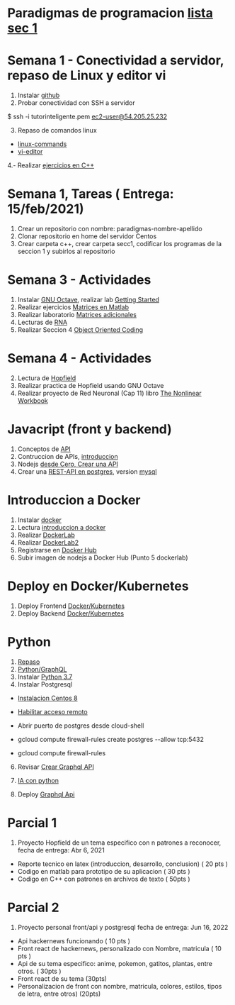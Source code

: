 # Paradigmas de programacion [lista sec 1](https://docs.google.com/spreadsheets/d/1EYNbCM25V2U7ycOFMMacG5vbfcX1g-zwllLEb3k-fyQ/edit?usp=sharing)
# Semana 1 - Conectividad a servidor, repaso de Linux y editor vi

1. Instalar [github](https://git-scm.com/downloads)
2. Probar conectividad con SSH a servidor

$  ssh -i tutorinteligente.pem ec2-user@54.205.25.232

3. Repaso de comandos linux

-	[linux-commands](https://github.com/adsoftsito/paradigmas-programacion/blob/main/w1/linuxcommands.pdf)
-	[vi-editor](https://github.com/adsoftsito/paradigmas-programacion/blob/main/w1/vi-editor.pdf)

4.- Realizar [ejercicios en C++](https://www.programiz.com/cpp-programming/examples)

# Semana 1, Tareas ( Entrega: 15/feb/2021) 
1. Crear un repositorio con nombre:  paradigmas-nombre-apellido
2. Clonar repositorio en home del servidor Centos
2. Crear carpeta c++, crear carpeta secc1, codificar los programas de la seccion 1 y subirlos al repositorio


# Semana 3 - Actividades

1. Instalar [GNU Octave](https://www.gnu.org/software/octave/download), realizar lab [Getting Started](https://matlabacademy.mathworks.com/es/details/matlab-onramp/gettingstarted?s_tid=course_mlor_start1)
2. Realizar ejercicios [Matrices en Matlab](https://github.com/adsoftsito/paradigmas-programacion/blob/main/w1/operaciones_matrices.pdf)
3. Realizar laboratorio [Matrices adicionales](https://github.com/adsoftsito/paradigmas-programacion/blob/main/w1/operaciones_matrices_adicionales.pdf)
4. Lecturas de [RNA](https://ccc.inaoep.mx/~pgomez/cursos/redes%20neuronales%20artificiales/index_archivos/Page611.htm)
5. Realizar Seccion 4 [Object Oriented Coding](https://www.udemy.com/course/free-learn-c-tutorial-beginners)

# Semana 4 - Actividades
2. Lectura de [Hopfield](https://ccc.inaoep.mx/~pgomez/cursos/redes%20neuronales%20artificiales/presentaciones/hopfield.pdf)
3. Realizar practica de Hopfield usando GNU Octave
4. Realizar proyecto de Red Neuronal (Cap 11) libro [The Nonlinear Workbook](https://github.com/adsoftsito/paradigmas-programacion/blob/main/Nonlinear-Workbook-Algorithms-Expression-Programming.pdf)

# Javacript (front y backend)
1. Conceptos de [API](https://docs.google.com/presentation/d/1EAzaEWwT7eZvFAe7EpurZYLg7v225mt8fZJko_K2A6k/edit?usp=sharing)
2. Contruccion de APIs, [introduccion](https://docs.google.com/presentation/d/12jIpzR_-DansrQG9FDWXJ7RQbqwDCTY2fYR7aofg0-I/edit?usp=sharing)
3. Nodejs [desde Cero, Crear una API](https://docs.google.com/presentation/d/1-WYYV7bmkjMeRM5I7CLmyEouzkQTSlqRlxds67atLlI/edit?usp=sharing)
4. Crear una [REST-API en postgres](https://docs.google.com/presentation/d/1a5cRhFod-mP-EtBFS3-NkLSCHgdbe8BhnvQ-TUUucA8/edit?usp=sharing), version [mysql](https://docs.google.com/presentation/d/1XCU-Q8uKVOLARYizHy70f9-LyS_lngOkQIl6ityj2ow/edit?usp=sharing)

# Introduccion a Docker
1. Instalar [docker](https://docs.docker.com/engine/install/centos/)
2. Lectura [introduccion a docker](https://github.com/adsoftsito/web/blob/main/w1/docker_intro.pdf)
3. Realizar [DockerLab](https://github.com/adsoftsito/web/blob/main/w1/dockerlab.pdf)
4. Realizar [DockerLab2](https://github.com/adsoftsito/web/blob/main/w2/dockerlab2.pdf)
5. Registrarse en [Docker Hub](https://hub.docker.com/)
6. Subir imagen de nodejs a Docker Hub (Punto 5 dockerlab)

# Deploy en Docker/Kubernetes
1. Deploy Frontend  [Docker/Kubernetes](https://docs.google.com/presentation/d/1YFgDfZ9FLu3dwyANWK_xfL54NgahGA8C/edit?usp=sharing&ouid=103318994033956699072&rtpof=true&sd=true)
2. Deploy Backend [Docker/Kubernetes](https://docs.google.com/presentation/d/1JZwXtZyVSp3fYoRfMo0iTvDuAUTdLatG/edit?usp=sharing&ouid=103318994033956699072&rtpof=true&sd=true)

# Python
1. [Repaso](https://github.com/adsoftsito/python) 
2. [Python/GraphQL](https://github.com/adsoftsito/apis/blob/master/w13/itesm_apis_semana13.pdf)
4. Instalar [Python 3.7](https://tecadmin.net/install-python-3-7-on-centos/)
5. Instalar Postgresql
 - [Instalacion Centos 8](https://www.digitalocean.com/community/tutorials/how-to-install-and-use-postgresql-on-centos-8)
 
 - [Habilitar acceso remoto](https://yallalabs.com/linux/how-to-enable-network-remote-access-to-postgresql-database-server/)
 
 - Abrir puerto de postgres desde cloud-shell
 
 - gcloud compute firewall-rules create postgres --allow tcp:5432
 - gcloud compute firewall-rules
 
6. Revisar [Crear Graphql API](https://www.howtographql.com/graphql-python/0-introduction/)

7. [IA con python](https://github.com/adsoftsito/apis/blob/master/w15/itesm_apis_semana15.pdf)

8. Deploy [Graphql Api](https://docs.google.com/presentation/d/1dwkslhao4AJfPmMFkTiC-pfJ7FwoWMzu6zw_i59sQGw/edit#slide=id.p)

# Parcial 1
1. Proyecto Hopfield de un tema especifico con n patrones a reconocer, fecha de entrega: Abr 6, 2021
- Reporte tecnico en latex (introduccion, desarrollo, conclusion) ( 20 pts )
- Codigo en matlab para prototipo de su aplicacion ( 30 pts )
- Codigo en C++ con patrones en archivos de texto ( 50pts )


# Parcial 2
1. Proyecto personal front/api y postgresql fecha de entrega: Jun 16, 2022
- Api hackernews funcionando ( 10 pts )
- Front react de hackernews, personalizado con Nombre, matricula  ( 10 pts ) 
- Api de su tema especifico: anime, pokemon, gatitos, plantas, entre otros. ( 30pts )
- Front react de su tema  (30pts)
- Personalizacion de front con nombre, matricula, colores, estilos, tipos de letra, entre otros) (20pts)

